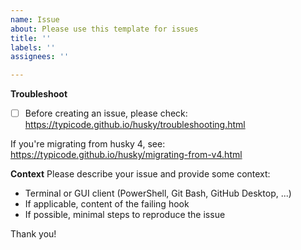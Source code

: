 ```yaml
---
name: Issue
about: Please use this template for issues
title: ''
labels: ''
assignees: ''

---
```


**Troubleshoot**
- [ ] Before creating an issue, please check:
https://typicode.github.io/husky/troubleshooting.html

If you're migrating from husky 4, see:
https://typicode.github.io/husky/migrating-from-v4.html

**Context**
Please describe your issue and provide some context:
- Terminal or GUI client (PowerShell, Git Bash, GitHub Desktop, ...)
- If applicable, content of the failing hook
- If possible, minimal steps to reproduce the issue

Thank you!

